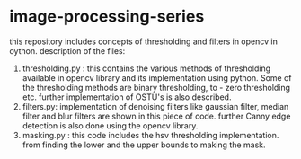 # image-processing-series
this repository includes concepts of thresholding and filters in opencv in oython.
description of the files:
1. thresholding.py : this contains the various methods of thresholding available in opencv library and its implementation using python. Some of the thresholding methods are binary thresholding, to - zero thresholding etc. further implementation of OSTU's is also described.
2. filters.py: implementation of denoising filters like gaussian filter, median filter and blur filters are shown in this piece of code. further Canny edge detection is also done using the opencv library.
3. masking.py : this code includes the hsv thresholding implementation. from finding the lower and the upper bounds to making the mask.
  
